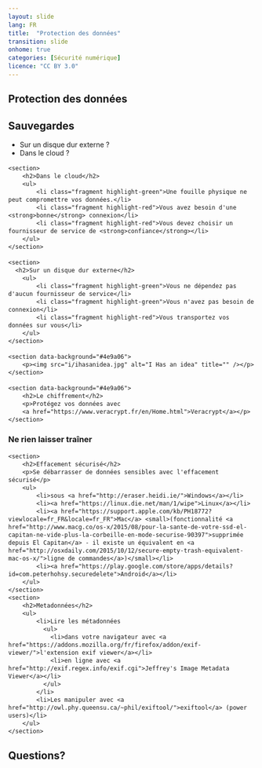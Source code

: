 ```yaml
---
layout: slide
lang: FR
title:  "Protection des données"
transition: slide
onhome: true
categories: [Sécurité numérique]
licence: "CC BY 3.0"
---
```


<section>
    <h1>Protection des données</h1>    
</section>

<section>
    <section>
        <h2>Sauvegardes</h2>
        <ul>
            <li>Sur un disque dur externe ?</li>
            <li>Dans le cloud ?</li>
        </ul>
    </section>
    
    <section>
        <h2>Dans le cloud</h2>
        <ul>
            <li class="fragment highlight-green">Une fouille physique ne peut compromettre vos données.</li>
            <li class="fragment highlight-red">Vous avez besoin d'une <strong>bonne</strong> connexion</li>
            <li class="fragment highlight-red">Vous devez choisir un fournisseur de service de <strong>confiance</strong></li>
        </ul>
    </section>
    
    <section>                        
      <h2>Sur un disque dur externe</h2>
        <ul>
            <li class="fragment highlight-green">Vous ne dépendez pas d'aucun fournisseur de service</li>
            <li class="fragment highlight-green">Vous n'avez pas besoin de connexion</li>
            <li class="fragment highlight-red">Vous transportez vos données sur vous</li>
        </ul>
    </section>
        
    <section data-background="#4e9a06">
        <p><img src="i/ihasanidea.jpg" alt="I Has an idea" title="" /></p>
    </section>
    
    <section data-background="#4e9a06">
        <h2>Le chiffrement</h2>
        <p>Protégez vos données avec
        <a href="https://www.veracrypt.fr/en/Home.html">Veracrypt</a></p>
    </section>
</section>

<section>
    <section>
        <h1>Ne rien laisser traîner</h1>        
    </section>

    <section>
        <h2>Effacement sécurisé</h2>
        <p>Se débarrasser de données sensibles avec l'effacement sécurisé</p> 
        <ul>
            <li>sous <a href="http://eraser.heidi.ie/">Windows</a></li>
            <li><a href="https://linux.die.net/man/1/wipe">Linux</a></li>
            <li><a href="https://support.apple.com/kb/PH18772?viewlocale=fr_FR&locale=fr_FR">Mac</a> <small>(fonctionnalité <a href="http://www.macg.co/os-x/2015/08/pour-la-sante-de-votre-ssd-el-capitan-ne-vide-plus-la-corbeille-en-mode-securise-90397">supprimée depuis El Capitan</a> - il existe un équivalent en <a href="http://osxdaily.com/2015/10/12/secure-empty-trash-equivalent-mac-os-x/">ligne de commandes</a>)</small></li>
            <li><a href="https://play.google.com/store/apps/details?id=com.peterhohsy.securedelete">Android</a></li>
        </ul>
    </section>
    <section>
        <h2>Metadonnées</h2>
        <ul>
            <li>Lire les métadonnées
              <ul>
                <li>dans votre navigateur avec <a href="https://addons.mozilla.org/fr/firefox/addon/exif-viewer/">l'extension exif viewer</a></li> 
                <li>en ligne avec <a href="http://exif.regex.info/exif.cgi">Jeffrey's Image Metadata Viewer</a></li>
              </ul>
            </li>
            <li>Les manipuler avec <a href="http://owl.phy.queensu.ca/~phil/exiftool/">exiftool</a> (power users)</li>
        </ul>    
    </section>
</section>

<section data-background="i/questions-lunettes.gif" data-background-transition="zoom">
    <h1>Questions?</h1>
</section>

